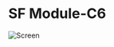 # SF Module-C6

![Screen](https://user-images.githubusercontent.com/63586837/95264993-7ea8c280-085a-11eb-91a2-a22c214b95f9.png)
